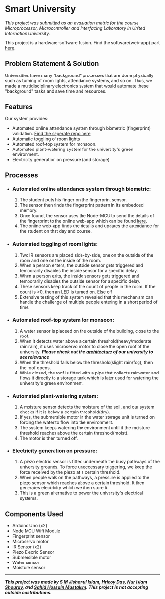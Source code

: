# Smart University

*This project was submitted as an evaluation metric for the course Microprocessor, Microcontroller and Interfacing Laboratory in United Internation University.*

This project is a hardware-software fusion. Find the software(web-app) part [here](https://github.com/S-M-J-I/Smart-University-Attendance).

## Problem Statement & Solution

Universities have many "background" processes that are done physically such as turning of room lights, attendance systems, and so on. Thus, we made a multidisciplinary electronics system that would automate these "background" tasks and save time and resources.

## Features

Our system provides:
- Automated online attendance system through biometric (fingerprint) validation. [Find the seperate repo here](https://github.com/S-M-J-I/Smart-University-Attendance)
- Automatic toggling of room lights
- Automated roof-top system for monsoon.
- Automated plant-watering system for the university's green environment.
- Electricity generation on pressure (and storage).

## Processes


- ### Automated online attendance system through biometric:
  1. The student puts his finger on the fingerprint sensor.
  2. The sensor then finds the fingerprint pattern in its embedded memory.
  3. Once found, the sensor uses the Node-MCU to send the details of the fingerprint to the online web-app which can be found [here](https://github.com/S-M-J-I/Smart-University-Attendance).
  4. The online web-app finds the details and updates the attendance for the student on that day and course.

- ### Automated toggling of room lights:
  1. Two IR sensors are placed side-by-side, one on the outside of the room and one on the inside of the room.
  2. When a person enters, the outside sensor gets triggered and temporarily disables the inside sensor for a specific delay.
  3. When a person exits, the inside sensors gets triggered and temporarily disables the outside sensor for a specific delay.
  4. These sensors keep track of the count of people in the room. If the count is >0, then an LED is turned on. Else off
  5. Extensive testing of this system revealed that this mechanism can handle the challenge of multiple people entering in a short period of time.

- ### Automated roof-top system for monsoon:
  1. A water sensor is placeed on the outside of the building, close to the roof.
  2. When it detects water above a certain threshold(heavy/moderate rain rain), it uses microservo motor to close the open roof of the university. ***Please check out the [architecture](https://fastly.4sqi.net/img/general/600x600/596420105_qk4NT9Gfls3xSQSctlZ8t6v6_9w_Saf2Z8poQh8IE4U.jpg) of our university to see relevance***
  3. When the threshold falls below the threshold(slight rain/fog), then the roof opens.
  4. While closed, the roof is fitted with a pipe that collects rainwater and flows it directly to a storage tank which is later used for watering the university's green environment.
  
- ### Automated plant-watering system:
  1. A moisture sensor detects the moisture of the soil, and our system checks if it is below a certain threshold(dry).
  2. If yes, the submersible motor in the water storage unit is turned on forcing the water to flow into the environment.
  3. The system keeps watering the environment until it the moisture threshold reaches above the certain threshold(moist).
  4. The motor is then turned off.

- ### Electricity generation on pressure:
  1. A piezo electric sensor is fitted underneath the busy pathways of the university grounds. To force uneccessary triggering, we keep the force received by the piezo at a certain threshold.
  2. When people walk on the pathways, a pressure is applied to the piezo sensor which reaches above a certain threshold. It then generates electricity which we then store it.
  3. This is a green alternative to power the university's electrical systems.

## Components Used

- Arduino Uno (x2)
- Node MCU Wifi Module
- Fingerprint sensor
- Microservo motor
- IR Sensor (x2)
- Piezo Elecric Sensor
- Submersible motor
- Water sensor
- Moisture sensor

<hr>


***This project was made by [S M Jishanul Islam](https://github.com/S-M-J-I/), [Hridoy Das](https://github.com/hridoy1000), [Nur Islam Shourav](https://github.com/NI-Shourav), and [Sahid Hossain Mustakim](https://github.com/sratul35). This project is not accepting outside contributions.***

